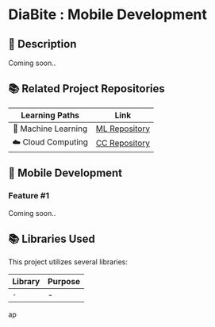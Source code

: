 # DiaBite : Mobile Development

## 📑 Description

Coming soon..

## 📚 Related Project Repositories

|   Learning Paths    |                            Link                             |
| :-----------------: | :---------------------------------------------------------: |
| 🤖 Machine Learning | [ML Repository](https://github.com/DiaBite-Bangkit-2024/ML) |
| ☁️ Cloud Computing  | [CC Repository](https://github.com/DiaBite-Bangkit-2024/CC) |

## 📱 Mobile Development

### Feature #1

Coming soon..

## 📚 Libraries Used

This project utilizes several libraries:

| Library | Purpose |
| ------- | ------- |
| `-`     | -       |




ap
